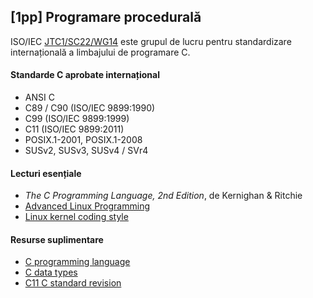 [1pp] Programare procedurală
----------------------------

ISO/IEC [JTC1/SC22/WG14][1] este grupul de lucru pentru standardizare
internațională a limbajului de programare C.

[1]: http://www.open-std.org/JTC1/SC22/WG14/


#### Standarde C aprobate internațional

* ANSI C
* C89 / C90 (ISO/IEC 9899:1990)
* C99 (ISO/IEC 9899:1999)
* C11 (ISO/IEC 9899:2011)
* POSIX.1-2001, POSIX.1-2008
* SUSv2, SUSv3, SUSv4 / SVr4


#### Lecturi esențiale

* _The C Programming Language, 2nd Edition_, de Kernighan & Ritchie
* [Advanced Linux Programming][6]
* [Linux kernel coding style][2]

[6]: http://www.advancedlinuxprogramming.com/
[2]: http://www.kernel.org/doc/Documentation/CodingStyle


#### Resurse suplimentare

* [C programming language][3]
* [C data types][4]
* [C11 C standard revision][5]

[3]: http://en.wikipedia.org/wiki/C_(programming_language)
[4]: http://en.wikipedia.org/wiki/C_data_types
[5]: http://en.wikipedia.org/wiki/C11_(C_standard_revision)